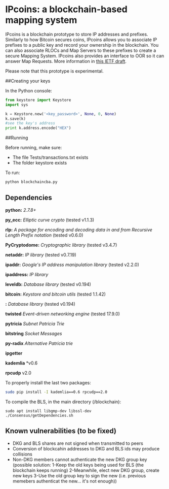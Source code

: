﻿# IPcoins: a blockchain-based mapping system

IPcoins is a blockchain prototype to store IP addresses and prefixes. Similarly to how Bitcoin secures coins, IPcoins allows you to associate IP prefixes to a public key and record your ownership in the blockchain. You can also associate RLOCs and Map Servers to these prefixes to create a secure Mapping System. IPcoins also provides an interface to OOR so it can answer Map Requests. More information in [this IETF draft](https://tools.ietf.org/pdf/draft-paillisse-sidrops-blockchain-01.pdf). 

Please note that this prototype is experimental.

##Creating your keys

In the Python console:
```python
from keystore import Keystore
import sys

k = Keystore.new('<key_password>', None, 0, None)
k.save(k)
#see the key's address
print k.address.encode("HEX")
```

##Running

Before running, make sure:
- The file Tests/transactions.txt exists
- The folder keystore exists

To run:
```bash
python blockchaincba.py
```
## Dependencies

**python:** *2.7.8+*

**py_ecc:** *Elliptic curve crypto* (tested v1.1.3)

**rlp:** *A package for encoding and decoding data in and from Recursive Length Prefix notation* (tested v0.6.0)

**PyCryptodome:** *Cryptographic library* (tested v3.4.7)

**netaddr:** *IP library* (tested v0.7.19)

**ipaddr:** *Google's IP address manipulation library* (tested v2.2.0)

**ipaddress:** *IP library*

**leveldb:** *Database library* (tested v0.194)

**bitcoin:** *Keystore and bitcoin utils* (tested 1.1.42)

**:** *Database library* (tested v0.194)

**twisted** *Event-driven networking engine* (tested 17.9.0)

**pytricia** *Subnet Patricia Trie*

**bitstring** *Socket Messages*

**py-radix** *Alternative Patricia trie*

**ipgetter**

**kademlia** *v0.6

**rpcudp** v2.0

To properly install the last two packages:
```bash
sudo pip install -I kademlia==0.6 rpcudp==2.0
```
To compile the BLS, in the main directory (/blockchain):
```
sudo apt install libgmp-dev libssl-dev
./Consensus/getDependencies.sh
```

## Known vulnerabilities (to be fixed)
- DKG and BLS shares are not signed when transmitted to peers
- Conversion of blockcahin addresses to DKG and BLS ids may produce collisions
- Non-DKG members cannot authenticate the new DKG group key (possible solution: 1-Keep the old keys being used for BLS (the blockchain keeps running) 2-Meanwhile, elect new DKG group, create new keys 3-Use the old group key to sign the new (i.e. previous memebers authenticat the new... it's not enough))

